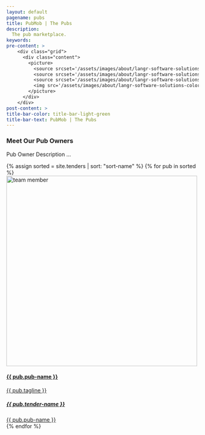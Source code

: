 ```yaml
---
layout: default
pagename: pubs
title: PubMob | The Pubs
description:
  The pub marketplace.
keywords:
pre-content: >
    <div class="grid">
      <div class="content">
        <picture>
          <source srcset='/assets/images/about/langr-software-solutions-colorado-springs-colorado-about.jpg' media='(max-width: 1080px)'>
          <source srcset='/assets/images/about/langr-software-solutions-colorado-springs-colorado-about.jpg' media='(min-width: 960px)'>
          <source srcset='/assets/images/about/langr-software-solutions-colorado-springs-colorado-about.jpg' media='(min-width: 830px'>
          <img src='/assets/images/about/langr-software-solutions-colorado-springs-colorado-about.jpg' alt='About PubMob'>
        </picture>
      </div>
    </div>
post-content: >
title-bar-color: title-bar-light-green
title-bar-text: PubMob | The Pubs
---
```


<div class="container">
	<div class="row">
		<div class="heading-title text-center">
			<h3 class="text-uppercase">Meet Our Pub Owners</h3>
			<p class="p-top-30 half-txt">Pub Owner Description ... </p>
		</div>
		{% assign sorted = site.tenders | sort: "sort-name" %}
		{% for pub in sorted %}
        <a href="/tenders/{{ pub.tender-id }}">
        <div class="col-md-4 col-sm-4">
        		<div class="team-member">
					<div class="team-img">
						<img src="/assets/images/tenders/{{ pub.tender-id }}.{{ pub.tender-photo-extension }}" width="500" height="500" alt="team member" class="img-responsive">
					</div>
					<div class="team-hover">
						<div class="desk">
							<h4>{{ pub.pub-name }}</h4>
							<p>{{ pub.tagline }}</p>
						</div>
						<div class="s-link">
							<a href="#"><i class="fa fa-facebook"></i></a>
							<a href="#"><i class="fa fa-twitter"></i></a>
							<a href="#"><i class="fa fa-google-plus"></i></a>
						</div>
					</div>
			</div>
			<div class="team-title">
				<a href="/tenders/{{ pub.tender-id }}"><h5>{{ pub.tender-name }}</h5></a>
				<a href="/tenders/{{ pub.tender-id }}"><span>{{ pub.pub-name }}</span></a>
			</div>
		</div>
		</a>
 	   {% endfor %}
   </div>
</div>			
